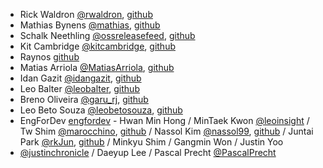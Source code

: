 * Rick Waldron [@rwaldron](http://twitter.com/rwaldron), [github](https://github.com/rwldrn)
* Mathias Bynens [@mathias](http://twitter.com/mathias), [github](https://github.com/mathiasbynens)
* Schalk Neethling [@ossreleasefeed](http://twitter.com/ossreleasefeed), [github](https://github.com/ossreleasefeed/)
* Kit Cambridge  [@kitcambridge](http://twitter.com/kitcambridge), [github](https://github.com/kitcambridge)
* Raynos  [github](https://github.com/Raynos)
* Matias Arriola [@MatiasArriola](https://twitter.com/MatiasArriola), [github](https://github.com/MatiasArriola/)
* Idan Gazit [@idangazit](http://twitter.com/idangazit), [github](https://github.com/idangazit)
* Leo Balter [@leobalter](http://twitter.com/leobalter), [github](https://github.com/leobalter)
* Breno Oliveira [@garu_rj](http://twitter.com/garu_rj), [github](https://github.com/garu)
* Leo Beto Souza [@leobetosouza](http://twitter.com/leobetosouza), [github](https://github.com/leobetosouza)
* EngForDev [engfordev](http://www.opentutorials.org/course/167/1363) - Hwan Min Hong / MinTaek Kwon [@leoinsight](http://twitter.com/leoinsight) / Tw Shim [@marocchino](http://twitter.com/marocchino), [github](https://github.com/marocchino) / Nassol Kim [@nassol99](http://twitter.com/nassol99), [github](https://github.com/nassol) / Juntai Park [@rkJun](http://twitter.com/rkJun), [github](https://github.com/rkJun) / Minkyu Shim / Gangmin Won / Justin Yoo
* [@justinchronicle](http://twitter.com/justinchronicle) / Daeyup Lee / Pascal Precht [@PascalPrecht](http://twitter.com/PascalPrecht)
